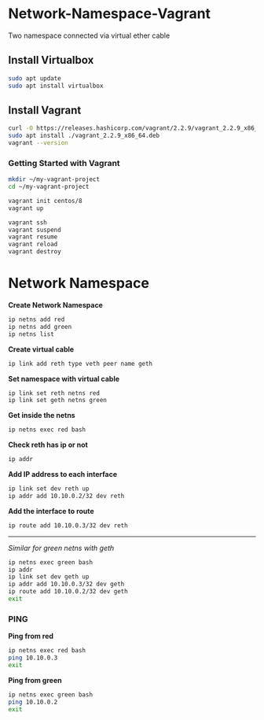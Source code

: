 # Network-Namespace-Vagrant
Two namespace connected via virtual ether cable

## Install Virtualbox

```bash
sudo apt update
sudo apt install virtualbox
```

## Install Vagrant

```bash
curl -O https://releases.hashicorp.com/vagrant/2.2.9/vagrant_2.2.9_x86_64.deb
sudo apt install ./vagrant_2.2.9_x86_64.deb
vagrant --version
```

### Getting Started with Vagrant

```bash
mkdir ~/my-vagrant-project
cd ~/my-vagrant-project
```

```bash
vagrant init centos/8
vagrant up
```

```bash
vagrant ssh
vagrant suspend
vagrant resume
vagrant reload
vagrant destroy
```

# Network Namespace

**Create Network Namespace**

```bash
ip netns add red
ip netns add green
ip netns list
```

**Create virtual cable**

```bash
ip link add reth type veth peer name geth
```

**Set namespace with virtual cable**

```bash
ip link set reth netns red
ip link set geth netns green
```

**Get inside the netns**

```bash
ip netns exec red bash
```

**Check reth has ip or not**

```bash
ip addr
```

**Add IP address to each interface**

```bash
ip link set dev reth up
ip addr add 10.10.0.2/32 dev reth
```

**Add the interface to route**

```bash
ip route add 10.10.0.3/32 dev reth
```

---

_Similar for green netns with geth_

```bash
ip netns exec green bash
ip addr
ip link set dev geth up
ip addr add 10.10.0.3/32 dev geth
ip route add 10.10.0.2/32 dev geth
exit
```

### PING

**Ping from red**

```bash
ip netns exec red bash
ping 10.10.0.3
exit
```

**Ping from green**

```bash
ip netns exec green bash
ping 10.10.0.2
exit
```
